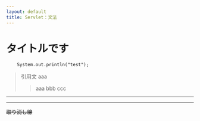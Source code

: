 ```yaml
---
layout: default
title: Servlet：文法 
---
```

# タイトルです

```java:title
    System.out.println("test");
```

> 引用文
> aaa
> 
>> aaa
>> bbb
> ccc

***

___

~~取り消し線~~
